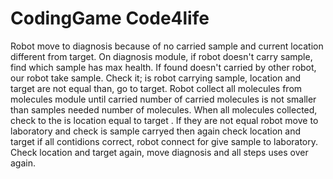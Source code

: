 # CodingGame Code4life

Robot move to diagnosis because of no carried sample and current location different from target.
On diagnosis module, if robot doesn't carry sample, find which sample has max health.
If found doesn't carried by other robot, our robot take sample.
Check it; is robot carrying sample, location and target are not equal than, go to target.
Robot collect all molecules from molecules module until carried number of carried molecules is not smaller than samples needed number of molecules.
When all molecules collected, check to the is location equal to target .
If they are not equal robot move to laboratory and check is sample carryed then again check location and target if all contidions correct, robot connect for give sample to laboratory.
Check location and target again, move diagnosis and all steps uses over again.
